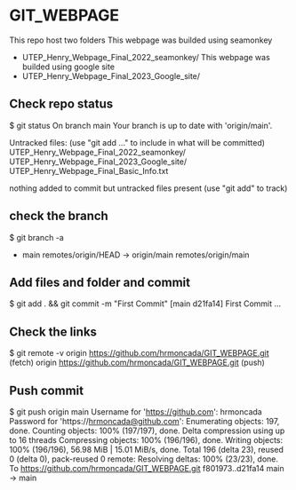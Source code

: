 # GIT_WEBPAGE
This repo host two folders
    This webpage was builded using seamonkey
  * UTEP_Henry_Webpage_Final_2022_seamonkey/
  This webpage was builded using google site
  * UTEP_Henry_Webpage_Final_2023_Google_site/
## Check repo status 
$ git status
On branch main
Your branch is up to date with 'origin/main'.

Untracked files:
  (use "git add <file>..." to include in what will be committed)
	UTEP_Henry_Webpage_Final_2022_seamonkey/
	UTEP_Henry_Webpage_Final_2023_Google_site/
	UTEP_Henry_Webpage_Final_Basic_Info.txt

nothing added to commit but untracked files present (use "git add" to track)

## check the branch

$ git branch -a
* main
  remotes/origin/HEAD -> origin/main
  remotes/origin/main

## Add files and folder and commit
$ git add . && git commit -m "First Commit"
[main d21fa14] First Commit
...

## Check the links	
$ git remote -v 
origin	https://github.com/hrmoncada/GIT_WEBPAGE.git (fetch)
origin	https://github.com/hrmoncada/GIT_WEBPAGE.git (push)

## Push commit 
$ git push origin main
Username for 'https://github.com': hrmoncada
Password for 'https://hrmoncada@github.com': 
Enumerating objects: 197, done.
Counting objects: 100% (197/197), done.
Delta compression using up to 16 threads
Compressing objects: 100% (196/196), done.
Writing objects: 100% (196/196), 56.98 MiB | 15.01 MiB/s, done.
Total 196 (delta 23), reused 0 (delta 0), pack-reused 0
remote: Resolving deltas: 100% (23/23), done.
To https://github.com/hrmoncada/GIT_WEBPAGE.git
   f801973..d21fa14  main -> main

